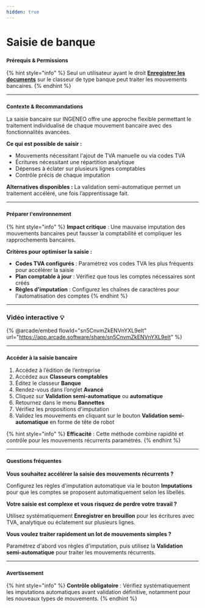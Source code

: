 ```yaml
---
hidden: true
---
```


# Saisie de banque

### <sup>**Prérequis & Permissions**</sup>

{% hint style="info" %}
Seul un utilisateur ayant le droit [**Enregistrer les documents**](../../administration/detail-des-droits.md) sur le classeur de type banque peut traiter les mouvements bancaires.
{% endhint %}

***

### <sup>**Contexte & Recommandations**</sup>

La saisie bancaire sur INGENEO offre une approche flexible permettant le traitement individualisé de chaque mouvement bancaire avec des fonctionnalités avancées.

**Ce qui est possible de saisir :**

* Mouvements nécessitant l'ajout de TVA manuelle ou via codes TVA
* Écritures nécessitant une répartition analytique
* Dépenses à éclater sur plusieurs lignes comptables
* Contrôle précis de chaque imputation

**Alternatives disponibles :** La validation semi-automatique permet un traitement accéléré, une fois l’apprentissage fait.

***

### <sup>**Préparer l'environnement**</sup>

{% hint style="info" %}
**Impact critique** : Une mauvaise imputation des mouvements bancaires peut fausser la comptabilité et compliquer les rapprochements bancaires.

**Critères pour optimiser la saisie :**

* **Codes TVA configurés** : Paramétrez vos codes TVA les plus fréquents pour accélérer la saisie
* **Plan comptable à jour** : Vérifiez que tous les comptes nécessaires sont créés
* **Règles d'imputation** : Configurez les chaînes de caractères pour l'automatisation des comptes
{% endhint %}

***

### Vidéo interactive 💡

{% @arcade/embed flowId="sn5CnvmZkENVnYXL9eIt" url="https://app.arcade.software/share/sn5CnvmZkENVnYXL9eIt" %}

***

### <sup>**Accéder à la saisie bancaire**</sup>

1. Accédez à l’édition de l’entreprise
2. Accédez aux **Classeurs comptables**
3. Éditez le classeur **Banque**
4. Rendez-vous dans l’onglet **Avancé**
5. Cliquez sur **Validation semi-automatique** ou **automatique**
6. Retournez dans le menu **Bannettes**
7. Vérifiez les propositions d'imputation
8. Validez les mouvements en cliquant sur le bouton **Validation semi-automatique** en forme de tête de robot

{% hint style="info" %}
**Efficacité** : Cette méthode combine rapidité et contrôle pour les mouvements récurrents paramétrés.
{% endhint %}

***

### <sup>**Questions fréquentes**</sup>

**Vous souhaitez accélérer la saisie des mouvements récurrents ?**

Configurez les règles d'imputation automatique via le bouton **Imputations** pour que les comptes se proposent automatiquement selon les libellés.

**Votre saisie est complexe et vous risquez de perdre votre travail ?**

Utilisez systématiquement **Enregistrer en brouillon** pour les écritures avec TVA, analytique ou éclatement sur plusieurs lignes.

**Vous voulez traiter rapidement un lot de mouvements simples ?**

Paramétrez d'abord vos règles d'imputation, puis utilisez la **Validation semi-automatique** pour traiter les mouvements récurrents.

***

### <sup>**Avertissement**</sup>

{% hint style="info" %}
**Contrôle obligatoire** : Vérifiez systématiquement les imputations automatiques avant validation définitive, notamment pour les nouveaux types de mouvements.
{% endhint %}

